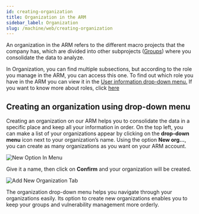 ```yaml
---
id: creating-organization
title: Organization in the ARM
sidebar_label: Organization
slug: /machine/web/creating-organization
---
```


An organization in the ARM refers
to the different macro projects
that the company has,
which are divided into other subprojects
([Groups](/machine/web/groups/))
where you consolidate the
data to analyze.

In Organization,
you can find multiple subsections,
but according to the
role you manage in the ARM,
you can access this one.
To find out which role you
have in the ARM you can
view it in the
[User information drop-down menu.](/machine/web/user)
If you want to know more about roles,
click [here](/machine/web/groups/roles/)

## Creating an organization using drop-down menu

Creating an organization on
our ARM helps you to consolidate
the data in a specific place and
keep all your information in order.
On the top left, you can make a
list of your organizations appear
by clicking on the **drop-down menu**
icon next to your organization’s name.
Using the option **New org…**, you can
create as many organizations as you
want on your ARM account.

![New Option In Menu](https://res.cloudinary.com/fluid-attacks/image/upload/v1645711057/docs/web/web_asm_new_ddmenu.png)

Give it a name, then click on **Confirm**
and your organization will be
created.

![Add New Organization Tab](https://res.cloudinary.com/fluid-attacks/image/upload/v1672320747/docs/web/adding_new_org.png)

The organization drop-down menu
helps you navigate through your
organizations easily.
Its option to create new organizations
enables you to keep your groups
and vulnerability management more
orderly.
